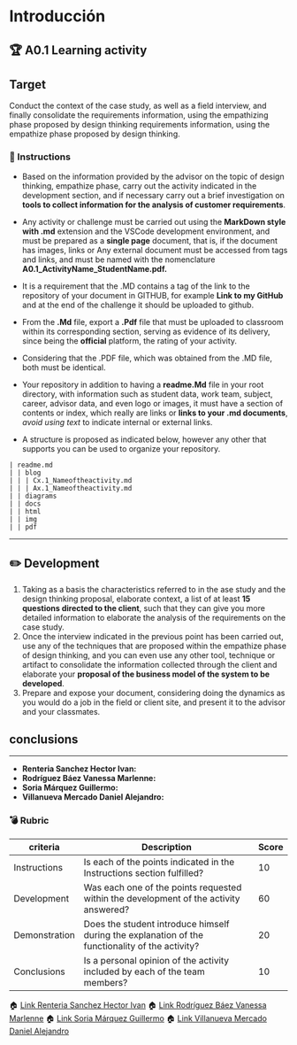 # Introducción

## :trophy: A0.1 Learning activity

## Target
Conduct the context of the case study, as well as a field interview, and finally consolidate the requirements information, using the empathizing phase proposed by design thinking requirements information, using the empathize phase proposed by design thinking.

### :blue_book: Instructions

- Based on the information provided by the advisor on the topic of design thinking, empathize phase, carry out the activity indicated in the development section, and if necessary carry out a brief investigation on **tools to collect information for the analysis of customer requirements**.

- Any activity or challenge must be carried out using the **MarkDown style with .md** extension and the VSCode development environment, and must be prepared as a **single page** document, that is, if the document has images, links or Any external document must be accessed from tags and links, and must be named with the nomenclature **A0.1_ActivityName_StudentName.pdf.**
- It is a requirement that the .MD contains a tag of the link to the repository of your document in GITHUB, for example **Link to my GitHub** and at the end of the challenge it should be uploaded to github.
- From the **.Md** file, export a **.Pdf** file that must be uploaded to classroom within its corresponding section, serving as evidence of its delivery, since being the **official** platform, the rating of your activity.
- Considering that the .PDF file, which was obtained from the .MD file, both must be identical.
- Your repository in addition to having a **readme.Md** file in your root directory, with information such as student data, work team, subject, career, advisor data, and even logo or images, it must have a section of contents or index, which really are links or **links to your .md documents**, _avoid using text_ to indicate internal or external links.
- A structure is proposed as indicated below, however any other that supports you can be used to organize your repository.

```
| readme.md
| | blog
| | | Cx.1_Nameoftheactivity.md
| | | Ax.1_Nameoftheactivity.md
| | diagrams
| | docs
| | html
| | img
| | pdf    
```

___

## :pencil2:  Development
1. Taking as a basis the characteristics referred to in the  ase study and the design thinking proposal, elaborate context, a list of at least **15 questions directed to the client**, such that they can give you more detailed information to elaborate the analysis of the requirements on the case study.
2. Once the interview indicated in the previous point has been carried out, use any of the techniques that are proposed within the empathize phase of design thinking, and you can even use any other tool, technique or artifact to consolidate the information collected through the client and elaborate your **proposal of the business model of the system to be developed**.
3. Prepare and expose your document, considering doing the dynamics as you would do a job in the field or client site, and present it to the advisor and your classmates.

## conclusions
___
- **Renteria Sanchez Hector Ivan:**
- **Rodríguez Báez Vanessa Marlenne:**
- **Soria Márquez Guillermo:**
- **Villanueva Mercado Daniel Alejandro:**
### :bomb: Rubric

|criteria     | Description                                                                                  | Score|
| ------------- | -------------------------------------------------------------------------------------------- | ------- |
| Instructions | Is each of the points indicated in the Instructions section fulfilled?        | 10      |  | 5 |
| Development    | Was each one of the points requested within the development of the activity answered?     | 60      |
| Demonstration  | Does the student introduce himself during the explanation of the functionality of the activity?           | 20      |
| Conclusions  | Is a personal opinion of the activity included by each of the team members? | 10      |

:house: [Link Renteria Sanchez Hector Ivan]()
:house: [Link Rodríguez Báez Vanessa Marlenne](https://github.com/vanessamRodriguez/Analisis-Avanzado-de-Software)
:house: [Link Soria Márquez Guillermo](https://github.com/GuillermoSoria97/Analisis_Avanzado_de_Software)
:house: [Link Villanueva Mercado Daniel Alejandro]()